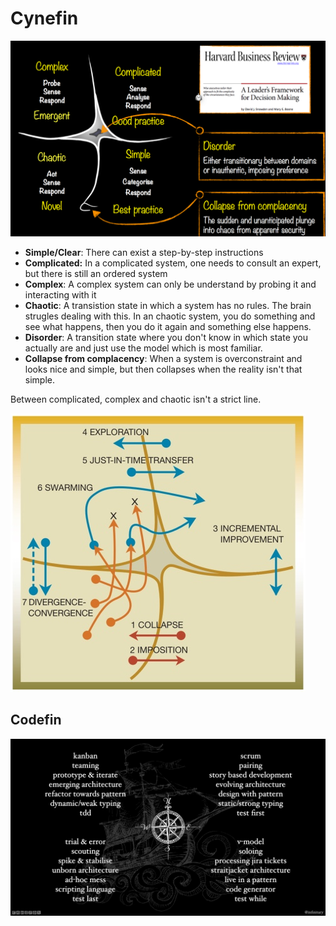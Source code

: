 # Cynefin

![image-20230504090919828](res/Cynefin/image-20230504090919828.png)

* **Simple/Clear**: There can exist a step-by-step instructions
* **Complicated:** In a complicated system, one needs to consult an expert, but there is still an ordered system
* **Complex**: A complex system can only be understand by probing it and interacting with it
* **Chaotic**: A transistion state in which a system has no rules. The brain strugles dealing with this. In an chaotic system, you do something and see what happens, then you do it again and something else happens.
* **Disorder**:  A transition state where you don't know in which state you actually are and just use the model which is most familiar.
* **Collapse from  complacency**: When a system is overconstraint and looks nice and simple, but then collapses when the reality isn't that simple.

Between complicated, complex and chaotic isn't a strict line.

![image-20230504092946875](res/Cynefin/image-20230504092946875.png)

## Codefin

![image-20230504092758899](res/Cynefin/image-20230504092758899.png)